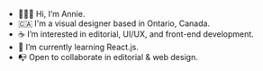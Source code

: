 - 👩🏻‍💻 Hi, I’m Annie.
- 🇨🇦 I'm a visual designer based in Ontario, Canada.
- ☕️ I’m interested in editorial, UI/UX, and front-end development.
- 📖 I’m currently learning React.js.
- 📭 Open to collaborate in editorial & web design.

<!---
multipotentialite-aj/multipotentialite-aj is a ✨ special ✨ repository because its `README.md` (this file) appears on your GitHub profile.
You can click the Preview link to take a look at your changes.
--->
